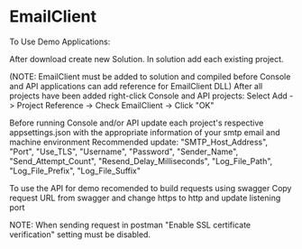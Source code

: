 # EmailClient

To Use Demo Applications:

After download create new Solution.
In solution add each existing project.

(NOTE: EmailClient must be added to solution and compiled before Console and API applications can add reference for EmailClient DLL)
After all projects have been added right-click Console and API projects: 
    Select Add -> Project Reference -> Check EmailClient -> Click "OK"
    
Before running Console and/or API update each project's respective appsettings.json with the appropriate information of your smtp email and machine environment
      Recommended update:
               "SMTP_Host_Address",
               "Port",
               "Use_TLS",
               "Username",
               "Password",
               "Sender_Name",
               "Send_Attempt_Count",
               "Resend_Delay_Milliseconds",
               "Log_File_Path",
               "Log_File_Prefix",
               "Log_File_Suffix"
               
To use the API for demo recomended to build requests using swagger
Copy request URL from swagger and change https to http and update listening port

NOTE: When sending request in postman "Enable SSL certificate verification" setting must be disabled.
